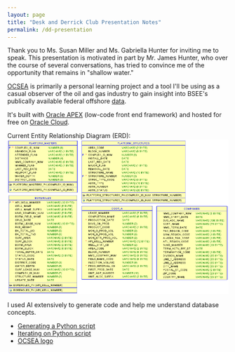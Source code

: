 ```yaml
---
layout: page
title: "Desk and Derrick Club Presentation Notes"
permalink: /dd-presentation
---
```


Thank you to Ms. Susan Miller and Ms. Gabriella Hunter for inviting me to speak. This presentation is motivated in part by Mr. James Hunter, who over the course of several conversations, has tried to convince me of the opportunity that remains in "shallow water."

[OCSEA](https://gff856e6c70bc1a-afadb1.adb.us-chicago-1.oraclecloudapps.com/ords/r/ocs/ocsea) is primarily a personal learning project and a tool I'll be using as a casual observer of the oil and gas industry to gain insight into BSEE's publically available federal offshore [data](https://www.data.bsee.gov/).

It's built with [Oracle APEX](https://apex.oracle.com/en/) (low-code front end framework) and hosted for free on [Oracle Cloud](https://www.oracle.com/cloud/free/).

Current Entity Relationship Diagram (ERD):  
![ocsea_erd](/assets/images/ocsea_erd.png)

I used AI extensively to generate code and help me understand database concepts.  
- [Generating a Python script](https://grok.com/share/c2hhcmQtMg%3D%3D_31ea3654-8ce8-4616-8df0-f9e47ff5b8a2)
- [Iterating on Python script](https://grok.com/share/c2hhcmQtMg%3D%3D_3abf8f5f-679e-4aa7-b653-7a19909f656b)
- [OCSEA logo](https://grok.com/share/c2hhcmQtMg%3D%3D_e9dc10e7-4f74-4673-9598-5817a4f7595a)
